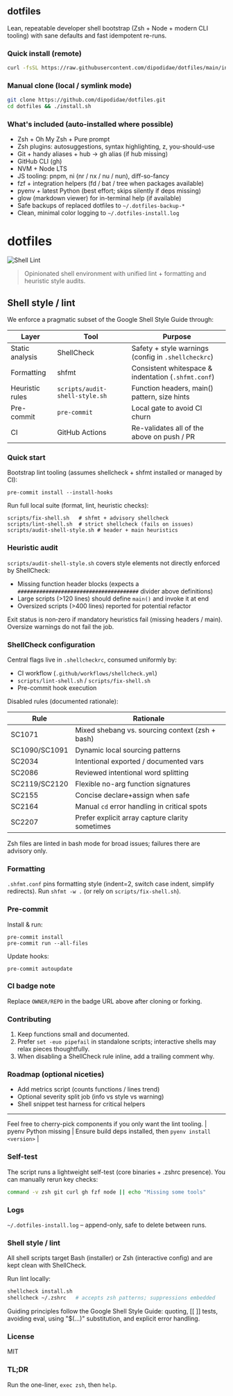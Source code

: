 ## dotfiles

Lean, repeatable developer shell bootstrap (Zsh + Node + modern CLI tooling) with sane defaults and fast idempotent re-runs.

### Quick install (remote)
```bash
curl -fsSL https://raw.githubusercontent.com/dipodidae/dotfiles/main/install.sh | bash
```

### Manual clone (local / symlink mode)
```bash
git clone https://github.com/dipodidae/dotfiles.git
cd dotfiles && ./install.sh
```

### What's included (auto-installed where possible)
- Zsh + Oh My Zsh + Pure prompt
- Zsh plugins: autosuggestions, syntax highlighting, z, you-should-use
- Git + handy aliases + hub -> gh alias (if hub missing)
- GitHub CLI (gh)
- NVM + Node LTS
- JS tooling: pnpm, ni (nr / nx / nu / nun), diff-so-fancy
- fzf + integration helpers (fd / bat / tree when packages available)
- pyenv + latest Python (best effort; skips silently if deps missing)
- glow (markdown viewer) for in-terminal help (if available)
- Safe backups of replaced dotfiles to `~/.dotfiles-backup-*`
- Clean, minimal color logging to `~/.dotfiles-install.log`

# dotfiles

![Shell Lint](https://github.com/OWNER/REPO/actions/workflows/shellcheck.yml/badge.svg)

> Opinionated shell environment with unified lint + formatting and heuristic style audits.

## Shell style / lint

We enforce a pragmatic subset of the Google Shell Style Guide through:

| Layer | Tool | Purpose |
|-------|------|---------|
| Static analysis | ShellCheck | Safety + style warnings (config in `.shellcheckrc`) |
| Formatting | shfmt | Consistent whitespace & indentation (`.shfmt.conf`) |
| Heuristic rules | `scripts/audit-shell-style.sh` | Function headers, main() pattern, size hints |
| Pre-commit | `pre-commit` | Local gate to avoid CI churn |
| CI | GitHub Actions | Re-validates all of the above on push / PR |

### Quick start

Bootstrap lint tooling (assumes shellcheck + shfmt installed or managed by CI):

```
pre-commit install --install-hooks
```

Run full local suite (format, lint, heuristic checks):

```
scripts/fix-shell.sh   # shfmt + advisory shellcheck
scripts/lint-shell.sh  # strict shellcheck (fails on issues)
scripts/audit-shell-style.sh # header + main heuristics
```

### Heuristic audit

`scripts/audit-shell-style.sh` covers style elements not directly enforced by ShellCheck:

* Missing function header blocks (expects a `#######################################` divider above definitions)
* Large scripts (>120 lines) should define `main()` and invoke it at end
* Oversized scripts (>400 lines) reported for potential refactor

Exit status is non‑zero if mandatory heuristics fail (missing headers / main). Oversize warnings do not fail the job.

### ShellCheck configuration

Central flags live in `.shellcheckrc`, consumed uniformly by:

* CI workflow (`.github/workflows/shellcheck.yml`)
* `scripts/lint-shell.sh` / `scripts/fix-shell.sh`
* Pre-commit hook execution

Disabled rules (documented rationale):

| Rule | Rationale |
|------|-----------|
| SC1071 | Mixed shebang vs. sourcing context (zsh + bash) |
| SC1090/SC1091 | Dynamic local sourcing patterns |
| SC2034 | Intentional exported / documented vars |
| SC2086 | Reviewed intentional word splitting |
| SC2119/SC2120 | Flexible no-arg function signatures |
| SC2155 | Concise declare+assign when safe |
| SC2164 | Manual `cd` error handling in critical spots |
| SC2207 | Prefer explicit array capture clarity sometimes |

Zsh files are linted in bash mode for broad issues; failures there are advisory only.

### Formatting

`.shfmt.conf` pins formatting style (indent=2, switch case indent, simplify redirects). Run `shfmt -w .` (or rely on `scripts/fix-shell.sh`).

### Pre-commit

Install & run:

```
pre-commit install
pre-commit run --all-files
```

Update hooks:

```
pre-commit autoupdate
```

### CI badge note

Replace `OWNER/REPO` in the badge URL above after cloning or forking.

### Contributing

1. Keep functions small and documented.
2. Prefer `set -euo pipefail` in standalone scripts; interactive shells may relax pieces thoughtfully.
3. When disabling a ShellCheck rule inline, add a trailing comment why.

### Roadmap (optional niceties)

* Add metrics script (counts functions / lines trend)
* Optional severity split job (info vs style vs warning)
* Shell snippet test harness for critical helpers

---

Feel free to cherry-pick components if you only want the lint tooling.
| pyenv Python missing | Ensure build deps installed, then `pyenv install <version>` |

### Self-test
The script runs a lightweight self-test (core binaries + .zshrc presence). You can manually rerun key checks:
```bash
command -v zsh git curl gh fzf node || echo "Missing some tools"
```

### Logs
`~/.dotfiles-install.log` – append-only, safe to delete between runs.

### Shell style / lint
All shell scripts target Bash (installer) or Zsh (interactive config) and are kept clean with ShellCheck.

Run lint locally:
```bash
shellcheck install.sh
shellcheck ~/.zshrc   # accepts zsh patterns; suppressions embedded
```
Guiding principles follow the Google Shell Style Guide: quoting, [[ ]] tests, avoiding eval, using "$(...)" substitution, and explicit error handling.

### License
MIT

### TL;DR
Run the one-liner, `exec zsh`, then `help`.
